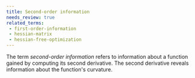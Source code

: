 ```yaml
---
title: Second-order information
needs_review: true
related_terms:
 - first-order-information
 - hessian-matrix
 - hessian-free-optimization
---
```

The term *second-order information* refers to information
about a function gained by computing its second derivative.
The second derivative reveals information about the function's
curvature.